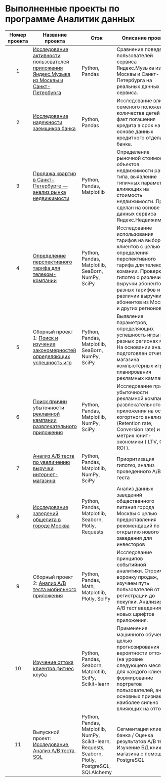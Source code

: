 # Выполненные проекты по программе Аналитик данных

|Номер проекта|Название проекта|Стэк|Описание проекта|
|:-----------:|--------------|--|--------------|
|1| [Исследование активности пользователей приложения Яндекс.Музыка из Москвы и Санкт-Петербурга](https://github.com/VladislaVladimir/PracticumByYandex/tree/main/1_study_project)| Python, Pandas | Сравнение поведения пользователей сервиса Яндекс.Музыка из Москвы и Санкт-Петербурга на реальных данных сервиса.|
|2| [Исследование надежности заемщиков банка](https://github.com/VladislaVladimir/PracticumByYandex/tree/main/2_study_project)| Python, Pandas | Исследование влияния семеного положения и количества детей на факт погашения кредита в срок на основе данных кредитного отдела банка.|
|3| [Продажа квартир в Санкт-Петербурге — анализ рынка недвижимости](https://github.com/VladislaVladimir/PracticumByYandex/tree/main/3_study_project)| Python, Pandas, Matplotlib| Определение рыночной стоимости объектов недвижимости разного типа,  выявление типичных параметров влияющих на стоимость недвижимости. Проект сделан на основе данных сервиса Яндекс.Недвижимость.|
|4| [Определение перспективного тарифа для телеком-компании](https://github.com/VladislaVladimir/PracticumByYandex/tree/main/4_study_project)| Python, Pandas, Matplotlib, SeaBorn, NumPy, SciPy| Исследование использования тарифов на выборке клиентов с целью определения перспективного тарифа для телеком-комании. Проверка гипотез о различии выручки абонентов разных тарифов и различии выручки абонентов из Москвы и других регионов.|
|5| Сборный проект 1: [Поиск и изучение закономерностей определяющих успешность игр](https://github.com/VladislaVladimir/PracticumByYandex/tree/main/5_study_project_(combine1))| Python, Pandas, Matplotlib, SeaBorn, NumPy, SciPy| Выявление параметров, определяющих успешность игры в разных регионах мира. На основании анализа подготовлен отчет для магазина компьютерных игр для планирования рекламных кампаний.|
|6| [Поиск причин убыточности рекламной кампании развлекательного приложения](https://github.com/VladislaVladimir/PracticumByYandex/tree/main/6_study_project)| Python, Pandas, Matplotlib, NumPy, SciPy| Исследование причин убыточности рекламной компании развлекательного приложения на основе когортного анализа (Retention rate, Conversion rate) и метрик юнит-экономики ( LTV, CAC, ROI ).|
|7| [Анализ А/В теста по увеличению выручки интернет-магазина](https://github.com/VladislaVladimir/PracticumByYandex/tree/main/7_study%20project)| Python, Pandas, Matplotlib, NumPy, SciPy| Приоритизация гипотез, анализ проведенного А/В теста|
|8| [Исследование заведений общепита в городе Москва](https://github.com/VladislaVladimir/PracticumByYandex/tree/main/8_study_project)  | Python, Pandas, Matplotlib,  Seaborn, Plotly, Requests | Анализ данных заведений общественного питания города Москвы с целью предоставления рекомендаций по открытию нового заведения для инвесторов|
|9| Сборный проект 2: [Анализ А/B теста мобильного приложения](https://github.com/VladislaVladimir/PracticumByYandex/tree/main/9_study_project_(combine2))  |  Python, Pandas, Math, Matplotlib, Plotly, SciPy | Исследование принципов событийной аналитики. Строим воронку продаж, изучаем путь пользователей от регистрации до покупки. Анализируем А/В тест введения новых шрифтов приложения.|
|10| [Изучение оттока клиентов фитнес клуба](https://github.com/VladislaVladimir/PracticumByYandex/tree/main/10_study_project) | Python, Pandas, Seaborn, Matplotlib, SciPy, Scikit-learn  | Применение машинного обучения с целью прогнозирования вероятности оттока (на уровне следующего месяца) для каждого клиента, формирование портретов пользователей, анализ основных признаков наиболее сильно влияющих на отток. |
|11|Выпускной проект: [Исследование](https://github.com/VladislaVladimir/PracticumByYandex/tree/main/11_study_project_(final)/research), [Анализ A/B теста](https://github.com/VladislaVladimir/PracticumByYandex/tree/main/11_study_project_(final)/AB), [SQL](https://github.com/VladislaVladimir/PracticumByYandex/tree/main/11_study_project_(final)/SQL) |  Python, Pandas, Matplotlib, NumPy, Scikit-learn, Requests, Seaborn, Plotly, PostgreSQL, SQLAlchemy | Сегментация клиентов банка / Оценка результатов А/В теста / Изучение БД книжного магазина с помощью PostgreSQL |
